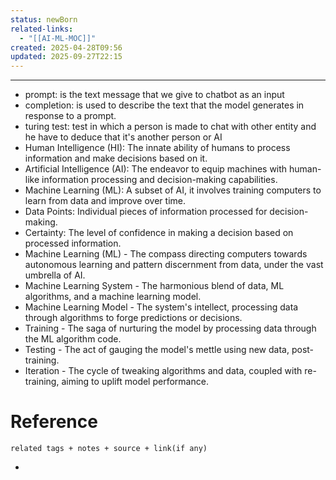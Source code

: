 ```yaml
---
status: newBorn
related-links:
  - "[[AI-ML-MOC]]"
created: 2025-04-28T09:56
updated: 2025-09-27T22:15
---
```

 ---

- prompt: is the text message that we give to chatbot as an input
- completion: is used to describe the text that the model generates in response to a prompt.
- turing test: test in which a person is made to chat with other entity and he have to deduce that it's another person or AI
- Human Intelligence (HI): The innate ability of humans to process information and make decisions based on it.
- Artificial Intelligence (AI): The endeavor to equip machines with human-like information processing and decision-making capabilities.
- Machine Learning (ML): A subset of AI, it involves training computers to learn from data and improve over time.
- Data Points: Individual pieces of information processed for decision-making.
- Certainty: The level of confidence in making a decision based on processed information.
- Machine Learning (ML) - The compass directing computers towards autonomous learning and pattern discernment from data, under the vast umbrella of AI.
- Machine Learning System - The harmonious blend of data, ML algorithms, and a machine learning model.
- Machine Learning Model - The system's intellect, processing data through algorithms to forge predictions or decisions.
- Training - The saga of nurturing the model by processing data through the ML algorithm code.
- Testing - The act of gauging the model's mettle using new data, post-training.
- Iteration - The cycle of tweaking algorithms and data, coupled with re-training, aiming to uplift model performance.


# Reference
`related tags + notes + source + link(if any)`
 

- 